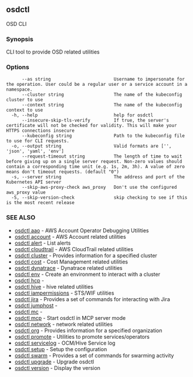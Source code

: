 ## osdctl

OSD CLI

### Synopsis

CLI tool to provide OSD related utilities

### Options

```
      --as string                        Username to impersonate for the operation. User could be a regular user or a service account in a namespace.
      --cluster string                   The name of the kubeconfig cluster to use
      --context string                   The name of the kubeconfig context to use
  -h, --help                             help for osdctl
      --insecure-skip-tls-verify         If true, the server's certificate will not be checked for validity. This will make your HTTPS connections insecure
      --kubeconfig string                Path to the kubeconfig file to use for CLI requests.
  -o, --output string                    Valid formats are ['', 'json', 'yaml', 'env']
      --request-timeout string           The length of time to wait before giving up on a single server request. Non-zero values should contain a corresponding time unit (e.g. 1s, 2m, 3h). A value of zero means don't timeout requests. (default "0")
  -s, --server string                    The address and port of the Kubernetes API server
      --skip-aws-proxy-check aws_proxy   Don't use the configured aws_proxy value
  -S, --skip-version-check               skip checking to see if this is the most recent release
```

### SEE ALSO

* [osdctl aao](osdctl_aao.md)	 - AWS Account Operator Debugging Utilities
* [osdctl account](osdctl_account.md)	 - AWS Account related utilities
* [osdctl alert](osdctl_alert.md)	 - List alerts
* [osdctl cloudtrail](osdctl_cloudtrail.md)	 - AWS CloudTrail related utilities
* [osdctl cluster](osdctl_cluster.md)	 - Provides information for a specified cluster
* [osdctl cost](osdctl_cost.md)	 - Cost Management related utilities
* [osdctl dynatrace](osdctl_dynatrace.md)	 - Dynatrace related utilities
* [osdctl env](osdctl_env.md)	 - Create an environment to interact with a cluster
* [osdctl hcp](osdctl_hcp.md)	 - 
* [osdctl hive](osdctl_hive.md)	 - hive related utilities
* [osdctl iampermissions](osdctl_iampermissions.md)	 - STS/WIF utilities
* [osdctl jira](osdctl_jira.md)	 - Provides a set of commands for interacting with Jira
* [osdctl jumphost](osdctl_jumphost.md)	 - 
* [osdctl mc](osdctl_mc.md)	 - 
* [osdctl mcp](osdctl_mcp.md)	 - Start osdctl in MCP server mode
* [osdctl network](osdctl_network.md)	 - network related utilities
* [osdctl org](osdctl_org.md)	 - Provides information for a specified organization
* [osdctl promote](osdctl_promote.md)	 - Utilities to promote services/operators
* [osdctl servicelog](osdctl_servicelog.md)	 - OCM/Hive Service log
* [osdctl setup](osdctl_setup.md)	 - Setup the configuration
* [osdctl swarm](osdctl_swarm.md)	 - Provides a set of commands for swarming activity
* [osdctl upgrade](osdctl_upgrade.md)	 - Upgrade osdctl
* [osdctl version](osdctl_version.md)	 - Display the version


